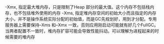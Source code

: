 -Xmx, 指定最大堆内存，只是限制了Heap 部分的最大值。这个内存不包括栈内存，也不包括堆外使用的内存
-Xms, 指定堆内存空间的初始大小而且指定的内存大小，并不是操作系统实际分配的初始值，而是GC先规划好，用到才分配。专用服务器上需要保持–Xms 和–Xmx 一致，否则应用刚启动可能就有好几个FullGC。
当两者配置不一致时，堆内存扩容可能会导致性能抖动。可以理解为进程起来的时候需要的堆内存
